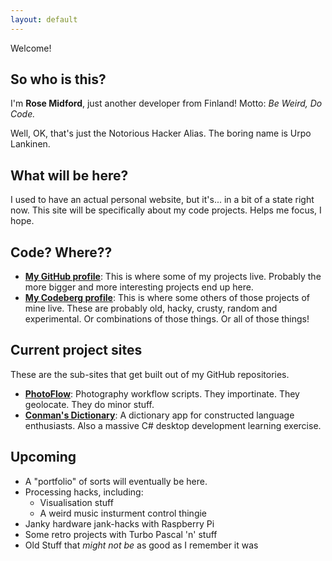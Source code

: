 ```yaml
---
layout: default
---
```


Welcome!

## So who is this?

I'm **Rose Midford**, just another developer from Finland!
Motto: *Be Weird, Do Code.*

Well, OK, that's just the Notorious Hacker Alias.
The boring name is Urpo Lankinen.

## What will be here?

I used to have an actual personal website, but it's... in a bit of a
state right now. This site will be specifically about my code
projects. Helps me focus, I hope.

## Code? Where??

* **[My GitHub profile](https://github.com/umbraroze)**: This is where
  some of my projects live. Probably the more bigger and more
  interesting projects end up here.
* **[My Codeberg profile](https://codeberg.org/umbraroze)**: This is
  where some others of those projects of mine live.  These are
  probably old, hacky, crusty, random and experimental. Or
  combinations of those things. Or all of those things!

## Current project sites

These are the sub-sites that get built out of my GitHub repositories.

- **[PhotoFlow](/PhotoFlow/)**:
  Photography workflow scripts.
  They importinate.
  They geolocate.
  They do minor stuff.
- **[Conman's Dictionary](/ConmanDictionary/)**:
  A dictionary app for constructed language enthusiasts.
  Also a massive C# desktop development learning exercise.

## Upcoming

- A "portfolio" of sorts will eventually be here.
- Processing hacks, including:
  - Visualisation stuff
  - A weird music insturment control thingie
- Janky hardware jank-hacks with Raspberry Pi
- Some retro projects with Turbo Pascal 'n' stuff
- Old Stuff that *might not be* as good as I remember it was
